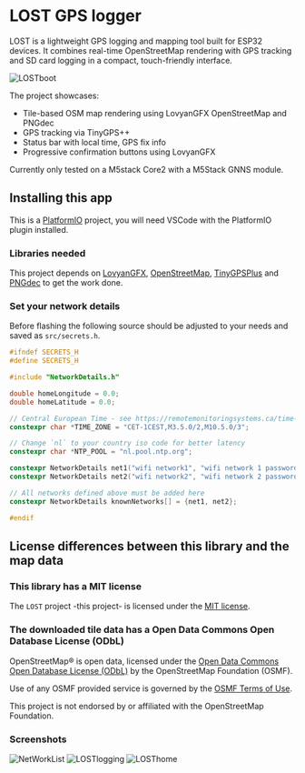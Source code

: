 # LOST GPS logger

LOST is a lightweight GPS logging and mapping tool built for ESP32 devices. It combines real-time OpenStreetMap rendering with GPS tracking and SD card logging in a compact, touch-friendly interface.

![LOSTboot](https://github.com/user-attachments/assets/74453081-2dcb-4764-8027-8fac877fa1d9)



The project showcases:

- Tile-based OSM map rendering using LovyanGFX OpenStreetMap and PNGdec
- GPS tracking via TinyGPS++
- Status bar with local time, GPS fix info
- Progressive confirmation buttons using LovyanGFX

Currently only tested on a M5stack Core2 with a M5Stack GNNS module.

## Installing this app

This is a [PlatformIO](https://platformio.org/) project, you will need VSCode with the PlatformIO plugin installed.

### Libraries needed

This project depends on [LovyanGFX](https://github.com/lovyan03/LovyanGFX), [OpenStreetMap](https://github.com/CelliesProjects/OpenStreetMap-esp32), [TinyGPSPlus](https://github.com/mikalhart/TinyGPSPlus) and [PNGdec](https://github.com/bitbank2/PNGdec) to get the work done. 

### Set your network details

Before flashing the following source should be adjusted to your needs and saved as `src/secrets.h`.

```c++
#ifndef SECRETS_H
#define SECRETS_H

#include "NetworkDetails.h"

double homeLongitude = 0.0;
double homeLatitude = 0.0;

// Central European Time - see https://remotemonitoringsystems.ca/time-zone-abbreviations.php
constexpr char *TIME_ZONE = "CET-1CEST,M3.5.0/2,M10.5.0/3";

// Change `nl` to your country iso code for better latency
constexpr char *NTP_POOL = "nl.pool.ntp.org";

constexpr NetworkDetails net1("wifi network1", "wifi network 1 password");
constexpr NetworkDetails net2("wifi network2", "wifi network 2 password");

// All networks defined above must be added here
constexpr NetworkDetails knownNetworks[] = {net1, net2};

#endif

```

## License differences between this library and the map data

### This library has a MIT license

The `LOST` project -this project- is licensed under the [MIT license](/LICENSE).

### The downloaded tile data has a Open Data Commons Open Database License (ODbL)

OpenStreetMap® is open data, licensed under the [Open Data Commons Open Database License (ODbL)](https://opendatacommons.org/licenses/odbl/) by the OpenStreetMap Foundation (OSMF).

Use of any OSMF provided service is governed by the [OSMF Terms of Use](https://osmfoundation.org/wiki/Terms_of_Use).

This project is not endorsed by or affiliated with the OpenStreetMap Foundation.

### Screenshots

![NetWorkList](https://github.com/user-attachments/assets/b6fe77bb-170a-4f90-ac07-9bab83c4398e)  ![LOSTlogging](https://github.com/user-attachments/assets/aa3da55d-3aa6-42d1-9d12-b49e8398cfa2) ![LOSThome](https://github.com/user-attachments/assets/bc1533f4-0297-4343-a5f1-34552c6355f4)

